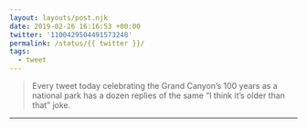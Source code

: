 ```yaml
---
layout: layouts/post.njk
date: 2019-02-26 16:16:53 +00:00
twitter: '1100429504491573248'
permalink: /status/{{ twitter }}/
tags: 
  - tweet
---
```


> Every tweet today celebrating the Grand Canyon’s 100 years as a national park has a dozen replies of the same “I think it’s older than that” joke.

---
